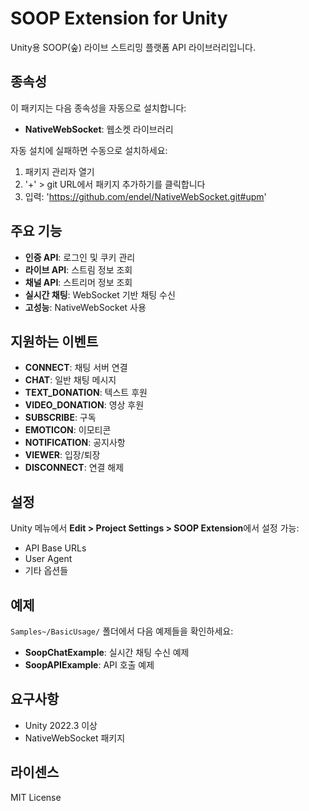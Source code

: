 # SOOP Extension for Unity

Unity용 SOOP(숲) 라이브 스트리밍 플랫폼 API 라이브러리입니다.

## 종속성
이 패키지는 다음 종속성을 자동으로 설치합니다:
- **NativeWebSocket**: 웹소켓 라이브러리

자동 설치에 실패하면 수동으로 설치하세요:
1. 패키지 관리자 열기
2. '+' > git URL에서 패키지 추가하기를 클릭합니다
3. 입력: 'https://github.com/endel/NativeWebSocket.git#upm'

## 주요 기능

- **인증 API**: 로그인 및 쿠키 관리
- **라이브 API**: 스트림 정보 조회
- **채널 API**: 스트리머 정보 조회
- **실시간 채팅**: WebSocket 기반 채팅 수신
- **고성능**: NativeWebSocket 사용

## 지원하는 이벤트

- **CONNECT**: 채팅 서버 연결
- **CHAT**: 일반 채팅 메시지
- **TEXT_DONATION**: 텍스트 후원
- **VIDEO_DONATION**: 영상 후원
- **SUBSCRIBE**: 구독
- **EMOTICON**: 이모티콘
- **NOTIFICATION**: 공지사항
- **VIEWER**: 입장/퇴장
- **DISCONNECT**: 연결 해제

## 설정

Unity 메뉴에서 **Edit > Project Settings > SOOP Extension**에서 설정 가능:
- API Base URLs
- User Agent
- 기타 옵션들

## 예제

`Samples~/BasicUsage/` 폴더에서 다음 예제들을 확인하세요:
- **SoopChatExample**: 실시간 채팅 수신 예제
- **SoopAPIExample**: API 호출 예제

## 요구사항

- Unity 2022.3 이상
- NativeWebSocket 패키지

## 라이센스

MIT License